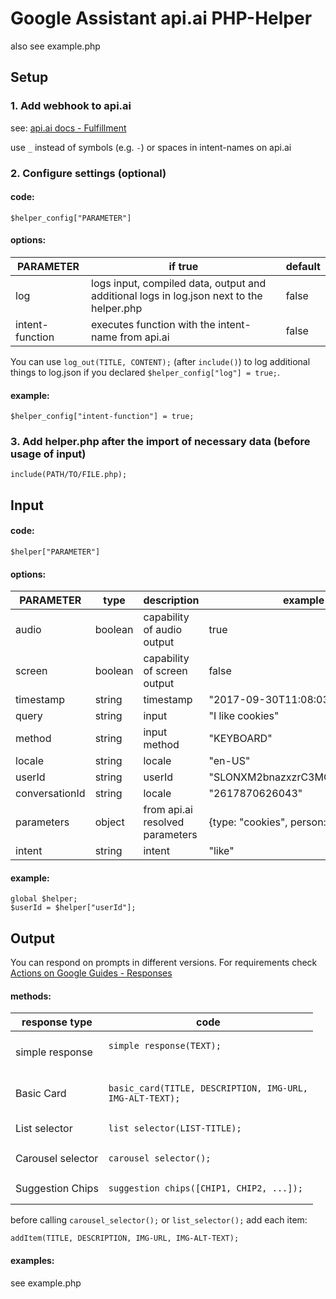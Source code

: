 # Google Assistant api.ai PHP-Helper

also see example.php

## Setup

### 1. Add webhook to api.ai

see: [api.ai docs - Fulfillment](https://api.ai/docs/fulfillment)

use <code>_</code> instead of symbols (e.g. <code>-</code>) or spaces in intent-names on api.ai

### 2. Configure settings (optional)

#### code:

<pre><code>$helper_config["PARAMETER"]</code></pre>

#### options:

| PARAMETER       | if true | default |
| --------------- | ------- | ------- |
| log             | logs input, compiled data, output and additional logs in log.json next to the helper.php | false |
| intent-function | executes function with the intent-name from api.ai | false |

You can use <code>log_out(TITLE, CONTENT);</code> (after <code>include()</code>) to log additional things to log.json if you declared <code>$helper_config["log"] = true;</code>.

#### example:

<pre><code>$helper_config["intent-function"] = true;</code></pre>

### 3. Add helper.php after the import of necessary data (before usage of input)
<pre><code>include(PATH/TO/FILE.php);</code></pre>

## Input

#### code:

<pre><code>$helper["PARAMETER"]</code></pre>

#### options:

| PARAMETER      | type    | description                     | example                        |
| -------------- | ------- | ------------------------------- | ------------------------------ |
| audio          | boolean | capability of audio output      | true                           |
| screen         | boolean | capability of screen output     | false                          |
| timestamp      | string  | timestamp                       | "2017-09-30T11:08:03.526Z"     |
| query          | string  | input                           | "I like cookies"               |
| method         | string  | input method                    | "KEYBOARD"                     |
| locale         | string  | locale                          | "en-US"                        |
| userId         | string  | userId                          | "SLONXM2bnazxzrC3MQMr5nU7xeF9" |
| conversationId | string  | locale                          | "2617870626043"                |
| parameters     | object  | from api.ai resolved parameters | {type: "cookies", person: "I"} |
| intent         | string  | intent                          | "like"                         |

#### example:

<pre><code>global $helper;
$userId = $helper["userId"];</code></pre>

## Output

You can respond on prompts in different versions. For requirements check [Actions on Google Guides - Responses](https://developers.google.com/actions/assistant/responses)

#### methods:

| response type     | code                                                                           | 
| ----------------- | ------------------------------------------------------------------------------ |
| simple response   | <pre><code>simple_response(TEXT);</code></pre>                                 |
| Basic Card        | <pre><code>basic_card(TITLE, DESCRIPTION, IMG-URL, IMG-ALT-TEXT);</code></pre> |
| List selector     | <pre><code>list_selector(LIST-TITLE);</code></pre> |
| Carousel selector | <pre><code>carousel_selector();</code></pre> |
| Suggestion Chips  | <pre><code>suggestion_chips([CHIP1, CHIP2, ...]);</code></pre>                 |

before calling <code>carousel_selector();</code> or <code>list_selector();</code> add each item:

<pre><code>addItem(TITLE, DESCRIPTION, IMG-URL, IMG-ALT-TEXT);</code></pre>

#### examples:

see example.php
